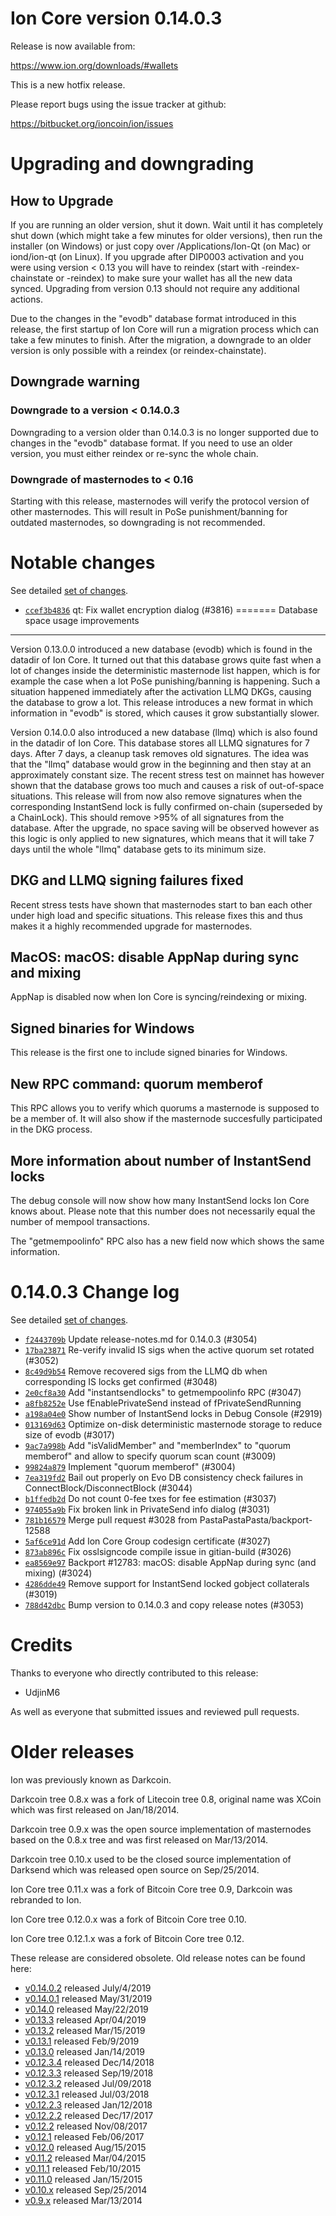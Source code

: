 Ion Core version 0.14.0.3
==========================

Release is now available from:

  <https://www.ion.org/downloads/#wallets>

This is a new hotfix release.

Please report bugs using the issue tracker at github:

  <https://bitbucket.org/ioncoin/ion/issues>


Upgrading and downgrading
=========================

How to Upgrade
--------------

If you are running an older version, shut it down. Wait until it has completely
shut down (which might take a few minutes for older versions), then run the
installer (on Windows) or just copy over /Applications/Ion-Qt (on Mac) or
iond/ion-qt (on Linux). If you upgrade after DIP0003 activation and you were
using version < 0.13 you will have to reindex (start with -reindex-chainstate
or -reindex) to make sure your wallet has all the new data synced. Upgrading
from version 0.13 should not require any additional actions.

Due to the changes in the "evodb" database format introduced in this release, the
first startup of Ion Core will run a migration process which can take a few minutes
to finish. After the migration, a downgrade to an older version is only possible with
a reindex (or reindex-chainstate).

Downgrade warning
-----------------

### Downgrade to a version < 0.14.0.3

Downgrading to a version older than 0.14.0.3 is no longer supported due to
changes in the "evodb" database format. If you need to use an older version,
you must either reindex or re-sync the whole chain.

### Downgrade of masternodes to < 0.16

Starting with this release, masternodes will verify the protocol version of other
masternodes. This will result in PoSe punishment/banning for outdated masternodes,
so downgrading is not recommended.

Notable changes
===============


See detailed [set of changes](https://github.com/dashpay/dash/compare/v0.16.1.0...dashpay:v0.16.1.1).

- [`ccef3b4836`](https://github.com/dashpay/dash/commit/ccef3b48363d8bff4b919d9119355182e3902ef3) qt: Fix wallet encryption dialog (#3816)
=======
Database space usage improvements
--------------------------------
Version 0.13.0.0 introduced a new database (evodb) which is found in the datadir of Ion Core. It turned
out that this database grows quite fast when a lot of changes inside the deterministic masternode list happen,
which is for example the case when a lot PoSe punishing/banning is happening. Such a situation happened
immediately after the activation LLMQ DKGs, causing the database to grow a lot. This release introduces
a new format in which information in "evodb" is stored, which causes it grow substantially slower.  

Version 0.14.0.0 also introduced a new database (llmq) which is also found in the datadir of Ion Core.
This database stores all LLMQ signatures for 7 days. After 7 days, a cleanup task removes old signatures.
The idea was that the "llmq" database would grow in the beginning and then stay at an approximately constant
size. The recent stress test on mainnet has however shown that the database grows too much and causes a risk
of out-of-space situations. This release will from now also remove signatures when the corresponding InstantSend
lock is fully confirmed on-chain (superseded by a ChainLock). This should remove >95% of all signatures from
the database. After the upgrade, no space saving will be observed however as this logic is only applied to new
signatures, which means that it will take 7 days until the whole "llmq" database gets to its minimum size.

DKG and LLMQ signing failures fixed
-----------------------------------
Recent stress tests have shown that masternodes start to ban each other under high load and specific situations.
This release fixes this and thus makes it a highly recommended upgrade for masternodes.

MacOS: macOS: disable AppNap during sync and mixing
---------------------------------------------------
AppNap is disabled now when Ion Core is syncing/reindexing or mixing.

Signed binaries for Windows
---------------------------
This release is the first one to include signed binaries for Windows.

New RPC command: quorum memberof <proTxHash>
--------------------------------------------
This RPC allows you to verify which quorums a masternode is supposed to be a member of. It will also show
if the masternode succesfully participated in the DKG process.

More information about number of InstantSend locks
--------------------------------------------------
The debug console will now show how many InstantSend locks Ion Core knows about. Please note that this number
does not necessarily equal the number of mempool transactions.

The "getmempoolinfo" RPC also has a new field now which shows the same information.

0.14.0.3 Change log
===================

See detailed [set of changes](https://bitbucket.org/ioncoin/ion/compare/v0.14.0.2...ionpay:v0.14.0.3).

- [`f2443709b`](https://bitbucket.org/ioncoin/ion/commit/f2443709b) Update release-notes.md for 0.14.0.3 (#3054)
- [`17ba23871`](https://bitbucket.org/ioncoin/ion/commit/17ba23871) Re-verify invalid IS sigs when the active quorum set rotated (#3052)
- [`8c49d9b54`](https://bitbucket.org/ioncoin/ion/commit/8c49d9b54) Remove recovered sigs from the LLMQ db when corresponding IS locks get confirmed (#3048)
- [`2e0cf8a30`](https://bitbucket.org/ioncoin/ion/commit/2e0cf8a30) Add "instantsendlocks" to getmempoolinfo RPC (#3047)
- [`a8fb8252e`](https://bitbucket.org/ioncoin/ion/commit/a8fb8252e) Use fEnablePrivateSend instead of fPrivateSendRunning
- [`a198a04e0`](https://bitbucket.org/ioncoin/ion/commit/a198a04e0) Show number of InstantSend locks in Debug Console (#2919)
- [`013169d63`](https://bitbucket.org/ioncoin/ion/commit/013169d63) Optimize on-disk deterministic masternode storage to reduce size of evodb (#3017)
- [`9ac7a998b`](https://bitbucket.org/ioncoin/ion/commit/9ac7a998b) Add "isValidMember" and "memberIndex" to "quorum memberof" and allow to specify quorum scan count (#3009)
- [`99824a879`](https://bitbucket.org/ioncoin/ion/commit/99824a879) Implement "quorum memberof" (#3004)
- [`7ea319fd2`](https://bitbucket.org/ioncoin/ion/commit/7ea319fd2) Bail out properly on Evo DB consistency check failures in ConnectBlock/DisconnectBlock (#3044)
- [`b1ffedb2d`](https://bitbucket.org/ioncoin/ion/commit/b1ffedb2d) Do not count 0-fee txes for fee estimation (#3037)
- [`974055a9b`](https://bitbucket.org/ioncoin/ion/commit/974055a9b) Fix broken link in PrivateSend info dialog (#3031)
- [`781b16579`](https://bitbucket.org/ioncoin/ion/commit/781b16579) Merge pull request #3028 from PastaPastaPasta/backport-12588
- [`5af6ce91d`](https://bitbucket.org/ioncoin/ion/commit/5af6ce91d) Add Ion Core Group codesign certificate (#3027)
- [`873ab896c`](https://bitbucket.org/ioncoin/ion/commit/873ab896c) Fix osslsigncode compile issue in gitian-build (#3026)
- [`ea8569e97`](https://bitbucket.org/ioncoin/ion/commit/ea8569e97) Backport #12783: macOS: disable AppNap during sync (and mixing) (#3024)
- [`4286dde49`](https://bitbucket.org/ioncoin/ion/commit/4286dde49) Remove support for InstantSend locked gobject collaterals (#3019)
- [`788d42dbc`](https://bitbucket.org/ioncoin/ion/commit/788d42dbc) Bump version to 0.14.0.3 and copy release notes (#3053)

Credits
=======

Thanks to everyone who directly contributed to this release:

- UdjinM6

As well as everyone that submitted issues and reviewed pull requests.

Older releases
==============

Ion was previously known as Darkcoin.

Darkcoin tree 0.8.x was a fork of Litecoin tree 0.8, original name was XCoin
which was first released on Jan/18/2014.

Darkcoin tree 0.9.x was the open source implementation of masternodes based on
the 0.8.x tree and was first released on Mar/13/2014.

Darkcoin tree 0.10.x used to be the closed source implementation of Darksend
which was released open source on Sep/25/2014.

Ion Core tree 0.11.x was a fork of Bitcoin Core tree 0.9,
Darkcoin was rebranded to Ion.

Ion Core tree 0.12.0.x was a fork of Bitcoin Core tree 0.10.

Ion Core tree 0.12.1.x was a fork of Bitcoin Core tree 0.12.

These release are considered obsolete. Old release notes can be found here:

- [v0.14.0.2](https://bitbucket.org/ioncoin/ion/blob/master/doc/release-notes/ion/release-notes-0.14.0.2.md) released July/4/2019
- [v0.14.0.1](https://bitbucket.org/ioncoin/ion/blob/master/doc/release-notes/ion/release-notes-0.14.0.1.md) released May/31/2019
- [v0.14.0](https://bitbucket.org/ioncoin/ion/blob/master/doc/release-notes/ion/release-notes-0.14.0.md) released May/22/2019
- [v0.13.3](https://bitbucket.org/ioncoin/ion/blob/master/doc/release-notes/ion/release-notes-0.13.3.md) released Apr/04/2019
- [v0.13.2](https://bitbucket.org/ioncoin/ion/blob/master/doc/release-notes/ion/release-notes-0.13.2.md) released Mar/15/2019
- [v0.13.1](https://bitbucket.org/ioncoin/ion/blob/master/doc/release-notes/ion/release-notes-0.13.1.md) released Feb/9/2019
- [v0.13.0](https://bitbucket.org/ioncoin/ion/blob/master/doc/release-notes/ion/release-notes-0.13.0.md) released Jan/14/2019
- [v0.12.3.4](https://bitbucket.org/ioncoin/ion/blob/master/doc/release-notes/ion/release-notes-0.12.3.4.md) released Dec/14/2018
- [v0.12.3.3](https://bitbucket.org/ioncoin/ion/blob/master/doc/release-notes/ion/release-notes-0.12.3.3.md) released Sep/19/2018
- [v0.12.3.2](https://bitbucket.org/ioncoin/ion/blob/master/doc/release-notes/ion/release-notes-0.12.3.2.md) released Jul/09/2018
- [v0.12.3.1](https://bitbucket.org/ioncoin/ion/blob/master/doc/release-notes/ion/release-notes-0.12.3.1.md) released Jul/03/2018
- [v0.12.2.3](https://bitbucket.org/ioncoin/ion/blob/master/doc/release-notes/ion/release-notes-0.12.2.3.md) released Jan/12/2018
- [v0.12.2.2](https://bitbucket.org/ioncoin/ion/blob/master/doc/release-notes/ion/release-notes-0.12.2.2.md) released Dec/17/2017
- [v0.12.2](https://bitbucket.org/ioncoin/ion/blob/master/doc/release-notes/ion/release-notes-0.12.2.md) released Nov/08/2017
- [v0.12.1](https://bitbucket.org/ioncoin/ion/blob/master/doc/release-notes/ion/release-notes-0.12.1.md) released Feb/06/2017
- [v0.12.0](https://bitbucket.org/ioncoin/ion/blob/master/doc/release-notes/ion/release-notes-0.12.0.md) released Aug/15/2015
- [v0.11.2](https://bitbucket.org/ioncoin/ion/blob/master/doc/release-notes/ion/release-notes-0.11.2.md) released Mar/04/2015
- [v0.11.1](https://bitbucket.org/ioncoin/ion/blob/master/doc/release-notes/ion/release-notes-0.11.1.md) released Feb/10/2015
- [v0.11.0](https://bitbucket.org/ioncoin/ion/blob/master/doc/release-notes/ion/release-notes-0.11.0.md) released Jan/15/2015
- [v0.10.x](https://bitbucket.org/ioncoin/ion/blob/master/doc/release-notes/ion/release-notes-0.10.0.md) released Sep/25/2014
- [v0.9.x](https://bitbucket.org/ioncoin/ion/blob/master/doc/release-notes/ion/release-notes-0.9.0.md) released Mar/13/2014

